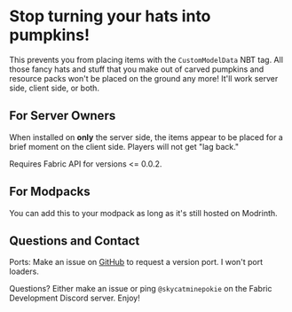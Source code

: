 # Stop turning your hats into pumpkins!
This prevents you from placing items with the `CustomModelData` NBT tag. All those fancy hats and stuff that you make out of carved pumpkins and resource packs won't be placed on the ground any more! It'll work server side, client side, or both.

## For Server Owners
When installed on **only** the server side, the items appear to be placed for a brief moment on the client side. Players will not get "lag back."

Requires Fabric API for versions <= 0.0.2.

## For Modpacks
You can add this to your modpack as long as it's still hosted on Modrinth.

## Questions and Contact
Ports: Make an issue on [GitHub](https://github.com/skycatminepokie/no-hat-for-da-ground/issues) to request a version port. I won't port loaders.

Questions? Either make an issue or ping `@skycatminepokie` on the Fabric Development Discord server. Enjoy!
